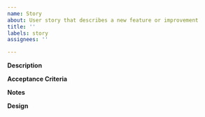 ```yaml
---
name: Story
about: User story that describes a new feature or improvement
title: ''
labels: story
assignees: ''

---
```


**Description**

**Acceptance Criteria**

**Notes**

**Design**
